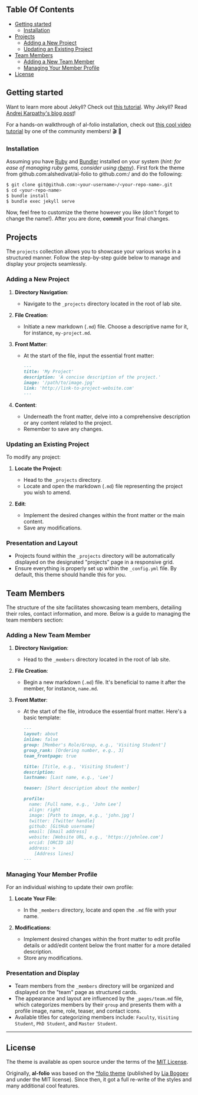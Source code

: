 ## Table Of Contents

- [Getting started](#getting-started)
  - [Installation](#installation)
- [Projects](#projects)
  - [Adding a New Project](#adding-a-new-project)
  - [Updating an Existing Project](#updating-an-existing-project)
- [Team Members](#team-members)
  - [Adding a New Team Member](#adding-a-new-team-member)
  - [Managing Your Member Profile](#managing-your-member-profile)
- [License](#license)

## Getting started

Want to learn more about Jekyll? Check out [this tutorial](https://www.taniarascia.com/make-a-static-website-with-jekyll/).
Why Jekyll? Read [Andrej Karpathy's blog post](https://karpathy.github.io/2014/07/01/switching-to-jekyll/)!

For a hands-on walkthrough of al-folio installation, check out [this cool video tutorial](https://www.youtube.com/watch?v=g6AJ9qPPoyc) by one of the community members! 🎬 🍿

### Installation

Assuming you have [Ruby](https://www.ruby-lang.org/en/downloads/) and [Bundler](https://bundler.io/) installed on your system (_hint: for ease of managing ruby gems, consider using [rbenv](https://github.com/rbenv/rbenv)_). First fork the theme from github.com:alshedivat/al-folio to github.com:<your-username>/<your-repo-name> and do the following:

```bash
$ git clone git@github.com:<your-username>/<your-repo-name>.git
$ cd <your-repo-name>
$ bundle install
$ bundle exec jekyll serve
```

Now, feel free to customize the theme however you like (don't forget to change the name!).
After you are done, **commit** your final changes.

## Projects

The `projects` collection allows you to showcase your various works in a structured manner. Follow the step-by-step guide below to manage and display your projects seamlessly.

### Adding a New Project

1. **Directory Navigation**:

   - Navigate to the `_projects` directory located in the root of lab site.

2. **File Creation**:

   - Initiate a new markdown (`.md`) file. Choose a descriptive name for it, for instance, `my-project.md`.

3. **Front Matter**:

   - At the start of the file, input the essential front matter:
     ```markdown
     ---
     title: 'My Project'
     description: 'A concise description of the project.'
     image: '/path/to/image.jpg'
     link: 'http://link-to-project-website.com'
     ---
     ```

4. **Content**:
   - Underneath the front matter, delve into a comprehensive description or any content related to the project.
   - Remember to save any changes.

### Updating an Existing Project

To modify any project:

1. **Locate the Project**:

   - Head to the `_projects` directory.
   - Locate and open the markdown (`.md`) file representing the project you wish to amend.

2. **Edit**:
   - Implement the desired changes within the front matter or the main content.
   - Save any modifications.

### Presentation and Layout

- Projects found within the `_projects` directory will be automatically displayed on the designated "projects" page in a responsive grid.
- Ensure everything is properly set up within the `_config.yml` file. By default, this theme should handle this for you.

## Team Members

The structure of the site facilitates showcasing team members, detailing their roles, contact information, and more. Below is a guide to managing the team members section:

### Adding a New Team Member

1. **Directory Navigation**:

   - Head to the `_members` directory located in the root of lab site.

2. **File Creation**:

   - Begin a new markdown (`.md`) file. It's beneficial to name it after the member, for instance, `name.md`.

3. **Front Matter**:

   - At the start of the file, introduce the essential front matter. Here's a basic template:

     ```markdown
     ---
     layout: about
     inline: false
     group: [Member's Role/Group, e.g., 'Visiting Student']
     group_rank: [Ordering number, e.g., 3]
     team_frontpage: true

     title: [Title, e.g., 'Visiting Student']
     description:
     lastname: [Last name, e.g., 'Lee']

     teaser: [Short description about the member]

     profile:
       name: [Full name, e.g., 'John Lee']
       align: right
       image: [Path to image, e.g., 'john.jpg']
       twitter: [Twitter handle]
       github: [GitHub username]
       email: [Email address]
       website: [Website URL, e.g., 'https://johnlee.com']
       orcid: [ORCID iD]
       address: >
         [Address lines]
     ---
     ```

### Managing Your Member Profile

For an individual wishing to update their own profile:

1. **Locate Your File**:

   - In the `_members` directory, locate and open the `.md` file with your name.

2. **Modifications**:
   - Implement desired changes within the front matter to edit profile details or add/edit content below the front matter for a more detailed description.
   - Store any modifications.

### Presentation and Display

- Team members from the `_members` directory will be organized and displayed on the "team" page as structured cards.
- The appearance and layout are influenced by the `_pages/team.md` file, which categorizes members by their `group` and presents them with a profile image, name, role, teaser, and contact icons.
- Available titles for categorizing members include: `Faculty`, `Visiting Student`, `PhD Student`, and `Master Student`.

---

## License

The theme is available as open source under the terms of the [MIT License](https://github.com/alshedivat/al-folio/blob/master/LICENSE).

Originally, **al-folio** was based on the [\*folio theme](https://github.com/bogoli/-folio) (published by [Lia Bogoev](https://liabogoev.com) and under the MIT license).
Since then, it got a full re-write of the styles and many additional cool features.
